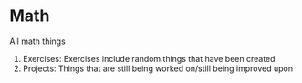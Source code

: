 # Math
All math things
1. Exercises: Exercises include random things that have been created
2. Projects: Things that are still being worked on/still being improved upon
